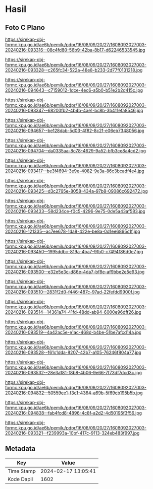 # Hasil

## Foto C Plano

https://sirekap-obj-formc.kpu.go.id/ae6b/pemilu/pdpr/16/08/09/20/27/1608092027003-20240216-093316--08c4fd80-56b9-42ba-8b17-d62246533545.jpg

https://sirekap-obj-formc.kpu.go.id/ae6b/pemilu/pdpr/16/08/09/20/27/1608092027003-20240216-093328--c265fc34-522a-48e8-b233-2d77f0131218.jpg

https://sirekap-obj-formc.kpu.go.id/ae6b/pemilu/pdpr/16/08/09/20/27/1608092027003-20240216-094643--c7159012-1dce-4ec6-a5b0-b51e2b2d415c.jpg

https://sirekap-obj-formc.kpu.go.id/ae6b/pemilu/pdpr/16/08/09/20/27/1608092027003-20240216-093347--68200fb2-4b4b-4ae1-bc8b-3b411efa8546.jpg

https://sirekap-obj-formc.kpu.go.id/ae6b/pemilu/pdpr/16/08/09/20/27/1608092027003-20240216-094657--be128dab-5d03-4f82-8c2f-e06eb7348056.jpg

https://sirekap-obj-formc.kpu.go.id/ae6b/pemilu/pdpr/16/08/09/20/27/1608092027003-20240216-094704--da0335aa-8c78-4629-9a52-bfb3ce8a4cd2.jpg

https://sirekap-obj-formc.kpu.go.id/ae6b/pemilu/pdpr/16/08/09/20/27/1608092027003-20240216-093417--be3f4694-3e9e-4082-9e3a-86c3bcadf4e4.jpg

https://sirekap-obj-formc.kpu.go.id/ae6b/pemilu/pdpr/16/08/09/20/27/1608092027003-20240216-093425--d3c2765e-8058-434a-97b8-09086c692472.jpg

https://sirekap-obj-formc.kpu.go.id/ae6b/pemilu/pdpr/16/08/09/20/27/1608092027003-20240216-093433--58d234ce-f0c5-4296-9e75-0de5a43af583.jpg

https://sirekap-obj-formc.kpu.go.id/ae6b/pemilu/pdpr/16/08/09/20/27/1608092027003-20240216-121335--ac7ee678-1da8-422e-be8a-0d1ee6895c1f.jpg

https://sirekap-obj-formc.kpu.go.id/ae6b/pemilu/pdpr/16/08/09/20/27/1608092027003-20240216-093450--1995ddbc-819a-4ba7-9fb0-c7494f86d0e7.jpg

https://sirekap-obj-formc.kpu.go.id/ae6b/pemilu/pdpr/16/08/09/20/27/1608092027003-20240216-093500--e32e5e3c-d86e-4da7-bf8e-af9bbe2e5e93.jpg

https://sirekap-obj-formc.kpu.go.id/ae6b/pemilu/pdpr/16/08/09/20/27/1608092027003-20240216-093510--2831f2d0-f446-487c-97ad-22fefdd9900f.jpg

https://sirekap-obj-formc.kpu.go.id/ae6b/pemilu/pdpr/16/08/09/20/27/1608092027003-20240216-093514--14361a74-41fd-48dd-ab94-6000e96dff26.jpg

https://sirekap-obj-formc.kpu.go.id/ae6b/pemilu/pdpr/16/08/09/20/27/1608092027003-20240216-093519--4a42ac5e-e1ac-468d-b4be-51be7afcd14a.jpg

https://sirekap-obj-formc.kpu.go.id/ae6b/pemilu/pdpr/16/08/09/20/27/1608092027003-20240216-093528--f61c1dda-8207-42b7-a105-76246f804a77.jpg

https://sirekap-obj-formc.kpu.go.id/ae6b/pemilu/pdpr/16/08/09/20/27/1608092027003-20240216-093532--28e3a181-f8b8-4b06-9e66-7f73df7dcd3c.jpg

https://sirekap-obj-formc.kpu.go.id/ae6b/pemilu/pdpr/16/08/09/20/27/1608092027003-20240216-094832--50559ee1-f3c1-4364-a69b-5f69cb195b5b.jpg

https://sirekap-obj-formc.kpu.go.id/ae6b/pemilu/pdpr/16/08/09/20/27/1608092027003-20240216-094838--fab4fcd8-4896-4c8f-a2d2-4d50195f3f56.jpg

https://sirekap-obj-formc.kpu.go.id/ae6b/pemilu/pdpr/16/08/09/20/27/1608092027003-20240216-093321--f239993a-10bf-417c-9113-324eb483f997.jpg


## Metadata

| Key        | Value               |
| ---------- | ------------------- |
| Time Stamp | 2024-02-17 13:05:41 |
| Kode Dapil | 1602                |



